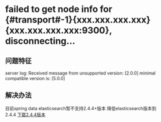 # failed to get node info for {#transport#-1}{xxx.xxx.xxx.xxx}{xxx.xxx.xxx.xxx:9300}, disconnecting...
## 问题特征
server log: Received message from unsupported version: [2.0.0] minimal compatible version is: [5.0.0]
## 解决办法
目前spring data elasticsearch暂不支持2.4.4+版本
降低elasticsearch版本到2.4.4
[下载2.4.4版本](https://www.elastic.co/downloads/past-releases/elasticsearch-2-4-4)
